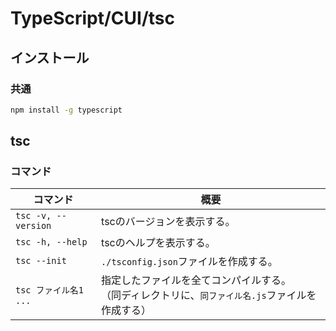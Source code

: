 # TypeScript/CUI/tsc

## インストール

### 共通

```bash
npm install -g typescript
```

## tsc

### コマンド

| コマンド              | 概要                                                         |
| --------------------- | ------------------------------------------------------------ |
| `tsc -v, --version`   | tscのバージョンを表示する。                                  |
| `tsc -h, --help`      | tscのヘルプを表示する。                                      |
| `tsc --init`          | `./tsconfig.json`ファイルを作成する。                        |
| `tsc ファイル名1 ...` | 指定したファイルを全てコンパイルする。<br />（同ディレクトリに、`同ファイル名.js`ファイルを作成する） |

